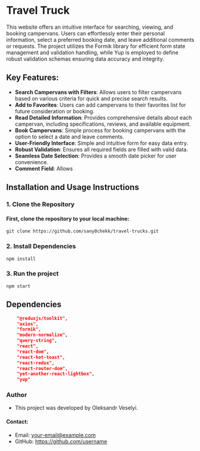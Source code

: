 # Travel Truck

This website offers an intuitive interface for searching, viewing, and booking campervans. Users can effortlessly enter their personal information, select a preferred booking date, and leave additional comments or requests. The project utilizes the Formik library for efficient form state management and validation handling, while Yup is employed to define robust validation schemas ensuring data accuracy and integrity.

## Key Features:
- **Search Campervans with Filters**: Allows users to filter campervans based on various criteria for quick and precise search results.
- **Add to Favorites**: Users can add campervans to their favorites list for future consideration or booking.
- **Read Detailed Information**: Provides comprehensive details about each campervan, including specifications, reviews, and available equipment.
- **Book Campervans**: Simple process for booking campervans with the option to select a date and leave comments.
- **User-Friendly Interface**: Simple and intuitive form for easy data entry.
- **Robust Validation**: Ensures all required fields are filled with valid data.
- **Seamless Date Selection**: Provides a smooth date picker for user convenience.
- **Comment Field**: Allows

## Installation and Usage Instructions

### 1. Clone the Repository
#### First, clone the repository to your local machine:
```git clone https://github.com/sany0chekk/travel-trucks.git```

### 2. Install Dependencies
``` npm install ```

### 3. Run the project
```npm start```

## Dependencies
```json
    "@reduxjs/toolkit",
    "axios",
    "formik",
    "modern-normalize",
    "query-string",
    "react",
    "react-dom",
    "react-hot-toast",
    "react-redux",
    "react-router-dom",
    "yet-another-react-lightbox",
    "yup"
```

### Author
- This project was developed by Oleksandr Veselyi.

#### Contact:
- Email: your-email@example.com
- GitHub: https://github.com/username
